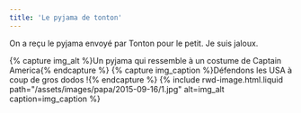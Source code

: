 ```yaml
---
title: 'Le pyjama de tonton'
---
```


On a reçu le pyjama envoyé par Tonton pour le petit. Je suis jaloux.

{% capture img_alt %}Un pyjama qui ressemble à un costume de Captain America{% endcapture %} {% capture img_caption %}Défendons les USA à coup de gros dodos !{% endcapture %} {% include rwd-image.html.liquid
path="/assets/images/papa/2015-09-16/1.jpg"
alt=img_alt
caption=img_caption
%}
